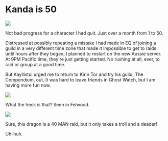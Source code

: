 # Kanda is 50

![](../images/login.jpg)

Not bad progress for a character I had quit. Just over a month from 1 to 50.

Distressed at possibly repeating a mistake I had made in EQ of joining a guild in a very different time zone that made it impossible to get to raids until hours after they began, I planned to restart on the new Aussie server. At 9PM Pacific time, they're just getting started. No rushing at all, ever, to raid or group at a good time.

But Kayllistul urged me to return to Kirin Tor and try his guild, The Compendium, out. It was hard to leave friends in Ghost Watch, but I am having more fun now.

![](../images/felwood.jpg)

What the heck is that? Seen in Felwood.

![](../images/azshara.jpg)

Sure, this dragon is a 40 MAN raid, but it only takes a troll and a deader!

Uh-huh.
